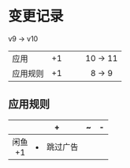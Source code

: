 # 变更记录

v9 -> v10

||||||
|-|:-:|:-:|:-:|:-:|
|应用|+1|||10 -> 11|
|应用规则|+1|||8 -> 9|

## 应用规则

||+|~|-|
|:-:|-|-|-|
|闲鱼<br>+1|<li>跳过广告|||
